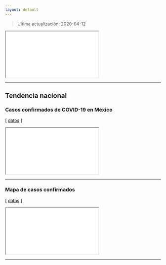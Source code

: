 ```yaml
---
layout: default
---
```

> Ultima actualización: 2020-04-12

<div class="iframe-container_table">
  <iframe src="assets/figures/CURRENT_tableheader.html"></iframe>
</div>

* * *

## Tendencia nacional

### Casos confirmados de COVID-19 en México
[ [datos](TO_DO) ]
<div class="iframe-container">
  <iframe src="assets/figures/CURRENT_casosconfirmados-nacional.html"></iframe>
</div>

* * *
### Mapa de casos confirmados
[ [datos](TO_DO) ]
<div class="iframe-container">
  <iframe src="assets/figures/CURRENT_mapa-confirmados.html"></iframe>
</div>

* * *
